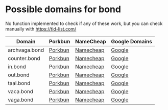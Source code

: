# Possible domains for bond

No function implemented to check if any of these work, but you can check manually with https://tld-list.com/

| Domain | Porkbun | NameCheap | Google Domains |
|---|---|---|---|
| archvaga.bond | [Porkbun](https://porkbun.com/checkout/search?prb=e814663da1&tlds=&idnLanguage=&search=search&q=archvaga.bond) | [Namecheap](https://www.namecheap.com/domains/registration/results/?domain=archvaga.bond) | [Google](https://domains.google.com/registrar/search?searchTerm=archvaga.bond) |
| counter.bond | [Porkbun](https://porkbun.com/checkout/search?prb=e814663da1&tlds=&idnLanguage=&search=search&q=counter.bond) | [Namecheap](https://www.namecheap.com/domains/registration/results/?domain=counter.bond) | [Google](https://domains.google.com/registrar/search?searchTerm=counter.bond) |
| in.bond | [Porkbun](https://porkbun.com/checkout/search?prb=e814663da1&tlds=&idnLanguage=&search=search&q=in.bond) | [Namecheap](https://www.namecheap.com/domains/registration/results/?domain=in.bond) | [Google](https://domains.google.com/registrar/search?searchTerm=in.bond) |
| out.bond | [Porkbun](https://porkbun.com/checkout/search?prb=e814663da1&tlds=&idnLanguage=&search=search&q=out.bond) | [Namecheap](https://www.namecheap.com/domains/registration/results/?domain=out.bond) | [Google](https://domains.google.com/registrar/search?searchTerm=out.bond) |
| taal.bond | [Porkbun](https://porkbun.com/checkout/search?prb=e814663da1&tlds=&idnLanguage=&search=search&q=taal.bond) | [Namecheap](https://www.namecheap.com/domains/registration/results/?domain=taal.bond) | [Google](https://domains.google.com/registrar/search?searchTerm=taal.bond) |
| vaca.bond | [Porkbun](https://porkbun.com/checkout/search?prb=e814663da1&tlds=&idnLanguage=&search=search&q=vaca.bond) | [Namecheap](https://www.namecheap.com/domains/registration/results/?domain=vaca.bond) | [Google](https://domains.google.com/registrar/search?searchTerm=vaca.bond) |
| vaga.bond | [Porkbun](https://porkbun.com/checkout/search?prb=e814663da1&tlds=&idnLanguage=&search=search&q=vaga.bond) | [Namecheap](https://www.namecheap.com/domains/registration/results/?domain=vaga.bond) | [Google](https://domains.google.com/registrar/search?searchTerm=vaga.bond) |

